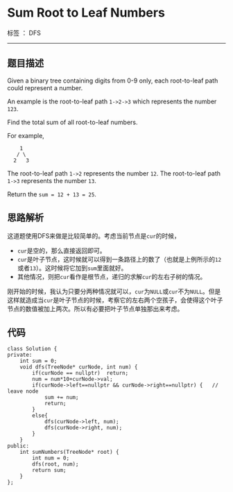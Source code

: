 ﻿# Sum Root to Leaf Numbers

标签 ： DFS

---

## 题目描述
Given a binary tree containing digits from 0-9 only, each root-to-leaf path could represent a number.

An example is the root-to-leaf path `1->2->3` which represents the number `123`.

Find the total sum of all root-to-leaf numbers.

For example,
```
    1
   / \
  2   3
```

The root-to-leaf path `1->2` represents the number `12`.
The root-to-leaf path `1->3` represents the number `13`.

Return the `sum = 12 + 13 = 25`. 

## 思路解析

这道题使用DFS来做是比较简单的。考虑当前节点是`cur`的时候，

  - `cur`是空的，那么直接返回即可。
  - `cur`是叶子节点，这时候就可以得到一条路径上的数了（也就是上例所示的`12`或者`13`）。这时候将它加到`sum`里面就好。
  - 其他情况，则把`cur`看作是根节点，递归的求解`cur`的左右子树的情况。

刚开始的时候，我认为只要分两种情况就可以，`cur`为`NULL`或`cur`不为`NULL`。但是这样就造成当`cur`是叶子节点的时候，考察它的左右两个空孩子，会使得这个叶子节点的数值被加上两次。所以有必要把叶子节点单独那出来考虑。
  
## 代码
```
class Solution {
private:
    int sum = 0;
    void dfs(TreeNode* curNode, int num) {
        if(curNode == nullptr)  return;
        num = num*10+curNode->val;
        if(curNode->left==nullptr && curNode->right==nullptr) {   // leave node
            sum += num;
            return;
        }
        else{
            dfs(curNode->left, num);
            dfs(curNode->right, num);
        }
    }
public:
    int sumNumbers(TreeNode* root) {
        int num = 0;
        dfs(root, num);
        return sum;
    }
};
```




